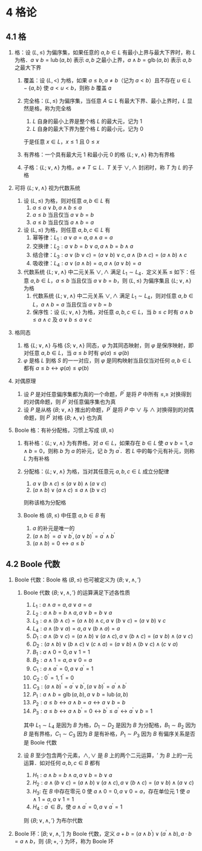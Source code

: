 # 4 格论

## 4.1 格
1. 格：设 $(L, \leqslant)$ 为偏序集，如果任意的 $a, b \in L$ 有最小上界与最大下界时，称 $L$ 为格．$a \vee b=\operatorname{lub}(a, b)$ 表示 $a, b$ 之最小上界，$a \wedge b=\operatorname{glb}(a, b)$ 表示 $a, b$ 之最大下界
    1. 覆盖：设 $(L, <)$ 为格，如果 $a \leqslant b, a \neq b$（记为 $a < b$）且不存在 $u \in L-\{a, b\}$ 使 $a < u < b$，则称 $b$ 覆盖 $a$
    2. 完全格：$(L, \leqslant)$ 为偏序集，当任意 $A \subseteq L$ 有最大下界、最小上界时，$L$ 显然是格，称为完全格
        1. $L$ 自身的最小上界是整个格 $L$ 的最大元，记为 $1$
        2. $L$ 自身的最大下界为整个格 $L$ 的最小元，记为 $0$

        于是任意 $x \in L$，$x \leqslant 1$ 且 $0 \leqslant x$

    3.  有界格：一个具有最大元 1 和最小元 0 的格 $\{L ; \vee, \wedge\}$ 称为有界格
    4. 子格：$\{L ; \vee, \wedge\}$ 为格，$\varnothing \neq T \subseteq L$．$T$ 关于 $\vee, \wedge$ 封闭时，称 $T$ 为 $L$ 的子格

2. 可将 $\{L ; \vee, \wedge\}$ 视为代数系统
    1. 设 $(L, \leqslant)$ 为格，则对任意 $a, b \in L$ 有
        1. $a \leqslant a \vee b, a \wedge b \leqslant a$
        2. $a \leqslant b$ 当且仅当 $a \vee b=b$
        3. $a \leqslant b$ 当且仅当 $a \wedge b=a$
    2. 设 $(L, \leqslant)$ 为格，则任意 $a, b, c \in L$ 有
        1. 幂等律：$L_1: a \vee a=a, a \wedge a=a$
        2. 交换律：$L_2: a \vee b=b \vee a, a \wedge b=b \wedge a$
        3. 结合律：$L_3: a \vee(b \vee c)=(a \vee b) \vee c, a \wedge(b \wedge c)=(a \wedge b) \wedge c$
        4. 吸收律：$L_4: a \vee(a \wedge b)=a, a \wedge(a \vee b)=a$
    3. 代数系统 $\{L ; \vee, \wedge\}$ 中二元关系 $\vee, \wedge$ 满足 $L_{1}\sim L_{4}$．定义关系 $\leqslant$ 如下：任意 $a, b \in L$，$a \leqslant b$ 当且仅当 $a \vee b=b$，则 $(L, \leqslant)$ 为偏序集且 $\{L ; \vee, \wedge\}$ 为格
        1. 代数系统 $\{L ; \vee, \wedge\}$ 中二元关系 $\vee, \wedge$ 满足 $L_{1}\sim L_{4}$，则对任意 $a, b \in L$，$a \wedge b=a$ 当且仅当 $a \vee b=b$
        2. 保序性：设 $\{L ; \vee, \wedge\}$ 为格，对任意 $a, b, c \in L$，当 $b \leqslant c$ 时有 $a \wedge b \leqslant a \wedge c$ 及 $a \vee b \leqslant a \vee c$
3. 格同态
    1. 格 $\{L ; \vee, \wedge\}$ 与格 $\{S ; \vee, \wedge\}$ 同态，$\varphi$ 为其同态映射，则 $\varphi$ 是保序映射，即对任意 $a, b \in L$，当 $a \leqslant b$ 时有 $\varphi(a) \leqslant \varphi(b)$
    2. $\varphi$ 是格 $L$ 到格 $S$ 的一一对应，则 $\varphi$ 是同构映射当且仅当对任何 $a, b \in L$ 都有 $a \leqslant b \leftrightarrow \varphi(a) \leqslant \varphi(b)$
4. 对偶原理
    1. 设 $P$ 是对任意偏序集都为真的一个命题，$P^{\prime}$ 是将 $P$ 中所有 $\leqslant, \geqslant$ 对换得到的对偶命题，则 $P^{\prime}$ 对任意偏序集也为真
    2. 设 $P$ 是从格 $\{B ; \vee, \wedge\}$ 推出的命题，$P^{\prime}$ 是将 $P$ 中 $\vee$ 与 $\wedge$ 对换得到的对偶命题，则 $P^{\prime}$ 对格 $\{B ; \wedge, \vee\}$ 也为真
5. $\text{Boole}$ 格：有补分配格，习惯上写成 $(B, \leqslant)$
    1. 有补格：$\{L ; \vee, \wedge\}$ 为有界格，对 $a \in L$，如果存在 $b \in L$ 使 $a \vee b=1, a \wedge b=0$，则称 $b$ 为 $a$ 的补元，记 $b$ 为 $a^{\prime}$．若 $L$ 中的每个元有补元，则称 $L$ 为有补格
    2. 分配格：$\{L ; \vee, \wedge\}$ 为格，当对其任意元 $a, b, c \in L$ 成立分配律
        1. $a \vee(b \wedge c) \leqslant(a \vee b) \wedge(a \vee c)$
        2. $(a \wedge b) \vee(a \wedge c) \leqslant a \wedge(b \vee c)$

        则称该格为分配格

    3. $\text{Boole}$ 格 $(B, \leqslant)$ 中任意 $a, b \in B$ 有
        1. $a$ 的补元是唯一的
        2. $(a \wedge b)^{\prime}=a^{\prime} \vee b^{\prime},(a \vee b)^{\prime}=a^{\prime} \wedge b^{\prime}$
        3. $(a \wedge b)=0 \leftrightarrow a \leqslant b^{\prime}$

## 4.2 Boole 代数
1. $\text{Boole}$ 代数：$\text{Boole}$ 格 $(B, \leqslant)$ 也可被定义为 $\{B; \vee, \wedge, '\}$
    1. $\text{Boole}$ 代数 $\{B; \vee, \wedge, '\}$ 的运算满足下述各性质
        1. $L_{1}:  a \wedge a=a, a \vee a=a$
        2. $L_{2}:  a \wedge b=b \wedge a, a \vee b=b \vee a$
        3. $L_{3}:  a \wedge(b \wedge c)=(a \wedge b) \wedge c, a \vee(b \vee c)=(a \vee b) \vee c$
        4. $L_{4}:  a \wedge(b \vee a)=a, a \vee(b \wedge a)=a$
        5. $D_{1}:  a \wedge(b \vee c)=(a \wedge b) \vee(a \wedge c), a \vee(b \wedge c)=(a \vee b) \wedge(a \vee c)$
        6. $D_{2}: (a \wedge b) \vee(b \wedge c) \vee(c \wedge a)=(a \vee b) \wedge(b \vee c) \wedge(c \vee a)$
        7. $B_{1}:  a \wedge 0=0, a \vee 1=1$
        8. $B_{2}:  a \wedge 1=a, a \vee 0=a$
        9. $C_{1}:  a \wedge a^{\prime}=0, a \vee a^{\prime}=1$
        10. $C_{2}: 0^{\prime}=1,1^{\prime}=0$
        11. $C_{3}: (a \wedge b)^{\prime}=a^{\prime} \vee b^{\prime},(a \vee b)^{\prime}=a^{\prime} \wedge b^{\prime}$
        12. $P_{1}:  a \wedge b=\operatorname{glb}(a, b), a \vee b=\operatorname{lub}(a, b)$
        13. $P_{2}:  a \leqslant b \leftrightarrow a \wedge b=a \leftrightarrow a \vee b=b$
        14. $P_{3}:  a \leqslant b \leftrightarrow a \wedge b^{\prime}=0 \leftrightarrow b^{\prime} \leqslant a^{\prime} \leftrightarrow a^{\prime} \vee b=1$

        其中 $L_{1}\sim L_{4}$ 是因为 $B$ 为格，$D_{1}\sim D_{2}$ 是因为 $B$ 为分配格，$B_{1}\sim B_{2}$ 因为 $B$ 是有界格，$C_{1}\sim C_{3}$ 因为 $B$ 是有补格，$P_{1}\sim P_{3}$ 因为 $B$ 有偏序关系是否是 $\text{Boole}$ 代数

    2. 设 $B$ 至少包含两个元素，$\wedge, \vee$ 是 $B$ 上的两个二元运算，$'$ 为 $B$ 上的一元运算．如对任何 $a, b, c \in B$ 都有
        1. $H_{1}: a \wedge b=b \wedge a, a \vee b=b \vee a$
        2. $H_{2}: a \wedge(b \vee c)=(a \wedge b) \vee(a \wedge c), a \vee(b \wedge c)=(a \vee b) \wedge(a \vee c)$
        3. $H_{3}:$ 在 $B$ 中存在零元 $0$ 使 $a \wedge 0=0, a \vee 0=a$，存在单位元 $1$ 使 $a \wedge 1=a, a \vee 1=1$
        4. $H_{4}: a^{\prime} \in B$，使 $a \wedge a^{\prime}=0, a \vee a^{\prime}=1$

        则 $\{B; \vee, \wedge, '\}$ 为布尔代数

2. $\text{Boole}$ 环：$[B ; \vee, \wedge, ']$ 为 $\text{Boole}$ 代数，定义 $a+b=\left(a \wedge b^{\prime}\right) \vee\left(a^{\prime} \wedge b\right), a \cdot b=a \wedge b$，则 $\{B ; +, \cdot\}$ 为环，称为 $\text{Boole}$ 环
